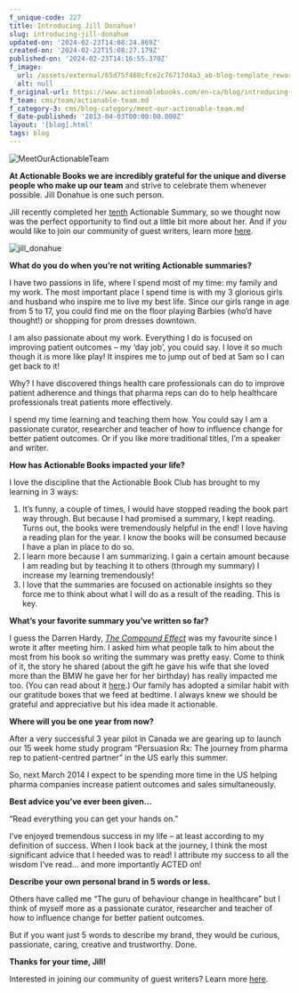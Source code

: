 ```yaml
---
f_unique-code: 227
title: Introducing Jill Donahue!
slug: introducing-jill-donahue
updated-on: '2024-02-23T14:08:24.869Z'
created-on: '2024-02-22T15:08:27.179Z'
published-on: '2024-02-23T14:16:55.370Z'
f_image:
  url: /assets/external/65d75f468cfce2c76717d4a3_ab-blog-template_reward.jpeg
  alt: null
f_original-url: https://www.actionablebooks.com/en-ca/blog/introducing-jill-donahue/
f_team: cms/team/actionable-team.md
f_category-3: cms/blog-category/meet-our-actionable-team.md
f_date-published: '2013-04-03T00:00:00.000Z'
layout: '[blog].html'
tags: blog
---
```


![MeetOurActionableTeam](/assets/external/65d35b8d7f628fdda59306a2_meetouractionableteam.jpeg)

**At Actionable Books we are incredibly grateful for the unique and diverse people who make up our team** and strive to celebrate them whenever possible. Jill Donahue is one such person.

Jill recently completed her [tenth](http://actionablebooks.com/summaries/the-trust-edge/) Actionable Summary, so we thought now was the perfect opportunity to find out a little bit more about her. And if _you_ would like to join our community of guest writers, learn more [here](https://www.actionablebooks.com/actionable-books-guest-writing/).

![jill_donahue](/assets/external/65d36215b25d021badc936ea_jill_donahue.jpeg)

**What do you do when you’re not writing Actionable summaries?**

I have two passions in life, where I spend most of my time: my family and my work. The most important place I spend time is with my 3 glorious girls and husband who inspire me to live my best life. Since our girls range in age from 5 to 17, you could find me on the floor playing Barbies (who’d have thought!) or shopping for prom dresses downtown.

I am also passionate about my work. Everything I do is focused on improving patient outcomes – my ‘day job’, you could say. I love it so much though it is more like play! It inspires me to jump out of bed at 5am so I can get back to it!

Why? I have discovered things health care professionals can do to improve patient adherence and things that pharma reps can do to help healthcare professionals treat patients more effectively.

I spend my time learning and teaching them how. You could say I am a passionate curator, researcher and teacher of how to influence change for better patient outcomes. Or if you like more traditional titles, I’m a speaker and writer.

**How has Actionable Books impacted your life?**

I love the discipline that the Actionable Book Club has brought to my learning in 3 ways:

1) It’s funny, a couple of times, I would have stopped reading the book part way through. But because I had promised a summary, I kept reading. Turns out, the books were tremendously helpful in the end! I love having a reading plan for the year. I know the books will be consumed because I have a plan in place to do so.  
2) I learn more because I am summarizing. I gain a certain amount because I am reading but by teaching it to others (through my summary) I increase my learning tremendously!  
3) I love that the summaries are focused on actionable insights so they force me to think about what I will do as a result of the reading. This is key.

**What’s your favorite summary you’ve written so far?**

I guess the Darren Hardy, [_The Compound Effect_](http://actionablebooks.com/summaries/the-compound-effect/) was my favourite since I wrote it after meeting him. I asked him what people talk to him about the most from his book so writing the summary was pretty easy. Come to think of it, the story he shared (about the gift he gave his wife that she loved more than the BMW he gave her for her birthday) has really impacted me too. (You can read about it [here](http://actionablebooks.com/summaries/the-compound-effect/).) Our family has adopted a similar habit with our gratitude boxes that we feed at bedtime. I always knew we should be grateful and appreciative but his idea made it actionable.

**Where will you be one year from now?**

After a very successful 3 year pilot in Canada we are gearing up to launch our 15 week home study program “Persuasion Rx: The journey from pharma rep to patient-centred partner” in the US early this summer.

So, next March 2014 I expect to be spending more time in the US helping pharma companies increase patient outcomes and sales simultaneously.

**Best advice you’ve ever been given…**

“Read everything you can get your hands on.”

I’ve enjoyed tremendous success in my life – at least according to my definition of success. When I look back at the journey, I think the most significant advice that I heeded was to read! I attribute my success to all the wisdom I’ve read… and more importantly ACTED on!

**Describe your own personal brand in 5 words or less.**

Others have called me “The guru of behaviour change in healthcare” but I think of myself more as a passionate curator, researcher and teacher of how to influence change for better patient outcomes.

But if you want just 5 words to describe my brand, they would be curious, passionate, caring, creative and trustworthy. Done.

**Thanks for your time, Jill!**

Interested in joining our community of guest writers? Learn more [here](https://www.actionablebooks.com/actionable-books-guest-writing/).
